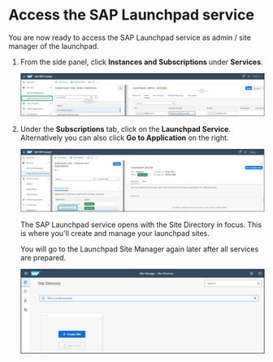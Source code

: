 <h1>Access the SAP Launchpad service</h1>
<p>You are now ready to access the SAP Launchpad service as admin / site manager of the launchpad.


1. From the side panel, click&nbsp;<strong>Instances and Subscriptions </strong>under <strong>Services</strong>.</p>
  
     ![](images/Instances_and_subscriptions.png)

2. Under the <strong>Subscriptions</strong> tab, click on the <strong>Launchpad Service</strong>. Alternatively you can also click <strong>Go to Application</strong> on the right.</p>
  
     ![](images/Go_to_application.png)

    The SAP Launchpad service opens with the Site Directory in focus. This is where you'll create and manage your launchpad sites. 

    You will go to the Launchpad Site Manager again later after all services are prepared.

    ![](images/Open_site_directory.png)
     
